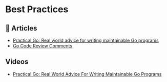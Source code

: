 # Best Practices

## 📕 Articles
- [Practical Go: Real world advice for writing maintainable Go programs](https://dave.cheney.net/practical-go/presentations/gophercon-israel.html)
- [Go Code Review Comments](https://github.com/golang/go/wiki/CodeReviewComments)

## Videos
- [Practical Go: Real World Advice For Writing Maintainable Go Programs](https://www.youtube.com/watch?v=EXrEd1-GZR0)